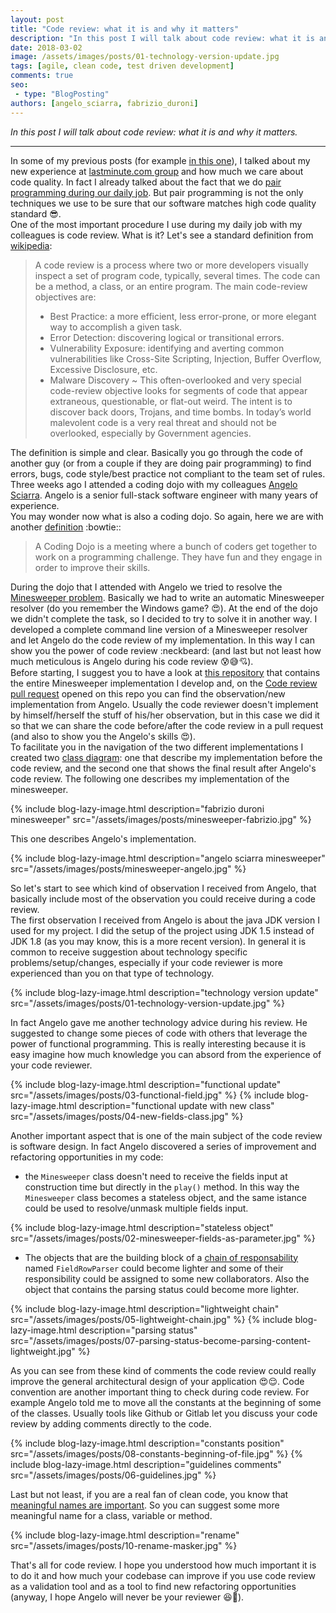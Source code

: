 ```yaml
---
layout: post
title: "Code review: what it is and why it matters"
description: "In this post I will talk about code review: what it is and why it matters."
date: 2018-03-02
image: /assets/images/posts/01-technology-version-update.jpg
tags: [agile, clean code, test driven development]
comments: true
seo:
 - type: "BlogPosting"
authors: [angelo_sciarra, fabrizio_duroni] 
---
```


*In this post I will talk about code review: what it is and why it matters.*

---

In some of my previous posts (for example [in this one](/2017/09/11/clean-code-meaningful-names.html "clean code 
meaningful names")), I talked about my new experience at [lastminute.com group](https://lmgroup.lastminute.com/ 
"lastminute.com group") and how much we care about code quality. In fact I already talked about the fact that we do 
[pair programming during our daily job](/2018/01/16/ide-refactoring-android-studio-xcode-appcode-webstorm-jetbrains.html "pair programming").
  But pair programming is not the only techniques we use to be sure that our software matches high 
  code quality standard :sunglasses:.  
  One of the most important procedure I use during my daily job with my colleagues is code review. What is it? Let's 
  see a standard definition from [wikipedia](https://en.wikipedia.org/wiki/Code_review "code review"):
  
  >A code review is a process where two or more developers visually inspect a set of program code, typically, several times. The code can be a method, a class, or an entire program. The main code-review objectives are:
  >* Best Practice: a more efficient, less error-prone, or more elegant way to accomplish a given task.  
  >* Error Detection: discovering logical or transitional errors.  
  >* Vulnerability Exposure: identifying and averting common vulnerabilities like Cross-Site Scripting, 
  Injection, Buffer Overflow, Excessive Disclosure, etc.
  >* Malware Discovery ~ This often-overlooked and very special code-review objective looks for segments of code that 
   appear extraneous, questionable, or flat-out weird. The intent is to discover back doors, Trojans, and time bombs.
    In today’s world malevolent code is a very real threat and should not be overlooked, especially by Government agencies. 

The definition is simple and clear. Basically you go through the code of another guy (or from a couple if they are 
doing pair programming) to find errors, bugs, code style/best practice not compliant to the team set of rules.  
Three weeks ago I attended a coding dojo with my colleagues [Angelo Sciarra](https://www.linkedin.com/in/angelosciarra/ "Angelo Sciarra"). 
Angelo is a senior full-stack software engineer with many years of experience.  
You may wonder now what is also a coding dojo. So again, here we are with
 another [definition](http://codingdojo.org/WhatIsCodingDojo/ "coding dojo") :bowtie::

> A Coding Dojo is a meeting where a bunch of coders get together to work on a programming challenge. They have fun 
and they engage in order to improve their skills.

During the dojo that I attended with Angelo we tried to resolve the [Minesweeper problem](http://codingdojo.org/kata/Minesweeper/ "Minesweeper").
Basically we had to write an automatic Minesweeper resolver (do you remember the Windows game? :heart_eyes:). At the 
end of the dojo we didn't complete the task, so I decided to try to solve it in another way. I developed a 
complete command line version of a Minesweeper resolver and let Angelo do the code review of my implementation. 
In this way I can show you the power of code review :neckbeard: (and last but not least how much meticulous is Angelo
 during his code review :cold_sweat::sweat_smile::cupid:).  
Before starting, I suggest you to have a look at [this repository](https://github.com/chicio/Minesweeper "Minesweeper kata dojo") 
that contains the entire Minesweeper implementation I develop and, on the [Code review pull request](https://github.com/chicio/Minesweeper/pull/1) 
opened on this repo you can find the observation/new implementation from Angelo. Usually 
the code reviewer doesn't implement by himself/herself the stuff of his/her observation, but in this case we did it so 
that we can share the code before/after the code review in a pull request (and also to show you the Angelo's skills 
:heart_eyes:).  
To facilitate you in the navigation of the two different implementations I created two [class diagram](https://en.wikipedia.org/wiki/Class_diagram "class diagram"): 
one that describe my implementation before the code review, and the second one 
that shows the final result after Angelo's code review. The following one describes my implementation of the 
minesweeper.
  
{% include blog-lazy-image.html description="fabrizio duroni minesweeper" src="/assets/images/posts/minesweeper-fabrizio.jpg" %}

This one describes Angelo's implementation.

{% include blog-lazy-image.html description="angelo sciarra minesweeper" src="/assets/images/posts/minesweeper-angelo.jpg" %}

So let's start to see which kind of observation I received from Angelo, that basically include most of the 
observation you could receive during a code review.    
The first observation I received from Angelo is about the java JDK version I used for my project. I did the setup of 
the project using JDK 1.5 instead of JDK 1.8 (as you may know, this is a more recent version). In general it is 
common to receive suggestion about technology specific problems/setup/changes, especially if your code reviewer is 
more experienced than you on that type of technology.  

{% include blog-lazy-image.html description="technology version update" src="/assets/images/posts/01-technology-version-update.jpg" %}

In fact Angelo gave me another technology advice during his review. He suggested to change some pieces of code with 
others that leverage the power of functional programming. This is really interesting because it is easy 
imagine how much knowledge you can absord from the experience of your code reviewer.

{% include blog-lazy-image.html description="functional update" src="/assets/images/posts/03-functional-field.jpg" %}
{% include blog-lazy-image.html description="functional update with new class" src="/assets/images/posts/04-new-fields-class.jpg" %}

Another important aspect that is one of the main subject of the code review is software design. In fact Angelo 
discovered a series of improvement and refactoring opportunities in my code: 

* the `Minesweeper` class doesn't need to receive the fields input at construction time but directly in the `play()` 
method. In this way the `Minesweeper` class becomes a stateless object, and the same istance could be used to 
resolve/unmask multiple fields input.

{% include blog-lazy-image.html description="stateless object" src="/assets/images/posts/02-minesweeper-fields-as-parameter.jpg" %}

* The objects that are the building block of a [chain of responsability](https://en.wikipedia.org/wiki/Chain-of-responsibility_pattern "chain of responsability") named `FieldRowParser` could become lighter and some of their responsibility could be assigned to some new collaborators. Also the object that contains the parsing status could become more lighter.

{% include blog-lazy-image.html description="lightweight chain" src="/assets/images/posts/05-lightweight-chain.jpg" %}
{% include blog-lazy-image.html description="parsing status" src="/assets/images/posts/07-parsing-status-become-parsing-content-lightweight.jpg" %}

As you can see from these kind of comments the code review could really improve the general architectural design of your application :heart_eyes::relieved:.
Code convention are another important thing to check during code review. For example Angelo told me to move all the constants at the beginning of some of the classes. Usually tools like Github or Gitlab let you discuss your code review by adding comments directly to the code.

{% include blog-lazy-image.html description="constants position" src="/assets/images/posts/08-constants-beginning-of-file.jpg" %}
{% include blog-lazy-image.html description="guidelines comments" src="/assets/images/posts/06-guidelines.jpg" %}

Last but not least, if you are a real fan of clean code, you know that [meaningful names are important](/2017/09/11/clean-code-meaningful-names.html "clean code meaningful names"). So you can suggest some more meaningful name for a class, variable or method.

{% include blog-lazy-image.html description="rename" src="/assets/images/posts/10-rename-masker.jpg" %}

That's all for code review. I hope you understood how much important it is to do it and how much your codebase 
can improve if you use code review as a validation tool and as a tool to find new refactoring opportunities (anyway, 
I hope Angelo will never be your reviewer :laughing::sparkling_heart:).
